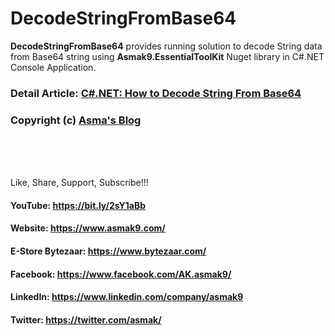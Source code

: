 # DecodeStringFromBase64
**DecodeStringFromBase64** provides running solution to decode String data from Base64 string using **Asmak9.EssentialToolKit** Nuget library in C#.NET Console Application.

### Detail Article: [C#.NET: How to Decode String From Base64](https://bit.ly/38wxu3Z)

### Copyright (c) [Asma's Blog](https://www.asmak9.com/)

<br/>
<br/>
<br/>

Like, Share, Support, Subscribe!!!

#### YouTube: https://bit.ly/2sY1aBb 

#### Website: https://www.asmak9.com/

#### E-Store Bytezaar: https://www.bytezaar.com/

#### Facebook: https://www.facebook.com/AK.asmak9/

#### LinkedIn: https://www.linkedin.com/company/asmak9

#### Twitter: https://twitter.com/asmak/
